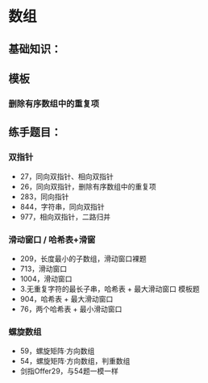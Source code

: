 # 数组

## 基础知识：

## 模板

### 删除有序数组中的重复项



## 练手题目：

### 双指针
- 27，同向双指针、相向双指针
- 26，同向双指针，删除有序数组中的重复项
- 283，同向指针
- 844，字符串，同向双指针
- 977，相向双指针，二路归并

### 滑动窗口 / 哈希表+滑窗
- 209，长度最小的子数组，滑动窗口裸题
- 713，滑动窗口
- 1004，滑动窗口
- 3.无重复字符的最长子串，哈希表 + 最大滑动窗口 模板题
- 904，哈希表 + 最大滑动窗口
- 76，两个哈希表 + 最小滑动窗口

### 螺旋数组
- 59，螺旋矩阵·方向数组
- 54，螺旋矩阵·方向数组，判重数组
- 剑指Offer29，与54题一模一样
